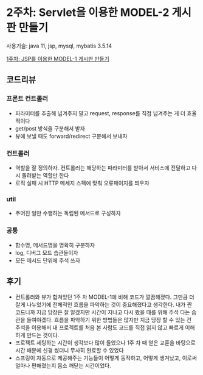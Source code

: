 
# 2주차: Servlet을 이용한 MODEL-2 게시판 만들기
사용기술: java 11, jsp, mysql, mybatis 3.5.14

[1주차: JSP를 이용한 MODEL-1 게시판 만들기](https://github.com/Taehyeonn/eb-study-1week)

## 코드리뷰

### 프론트 컨트롤러

- 파라미터를 추출해 넘겨주지 말고 request, response를 직접 넘겨주는 게 더 효율적이다
- get/post 방식을 구분해서 받자
- 뷰에 보낼 때도 forward/redirect 구분해서 보내자

### 컨트롤러

- 역할을 잘 정의하자. 컨트롤러는 해당하는 파라미터를 받아서 서비스에 전달하고 다시 돌려받는 역할만 한다
- 로직 실패 시 HTTP 메세지 스펙에 맞춰 오류페이지를 띄우자

### util

- 주어진 일만 수행하는 독립된 메서드로 구성하자

### 공통

- 함수명, 메서드명을 명확히 구분하자
- log, 디버그 모드 습관들이자
- 모든 메서드 단위에 주석 쓰자

## 후기

- 컨트롤러와 뷰가 합쳐있던 1주 차 MODEL-1에 비해 코드가 깔끔해졌다. 그만큼 더 잘게 나누었기에 전체적인 흐름을 파악하는 것이 중요해졌다고 생각한다. 내가 짠 코드니까 지금 당장은 잘 알겠지만 시간이 지나고 다시 봤을 때를 위해 주석 다는 습관을 들여야겠다. 흐름을 파악하기 위한 방법들은 많지만 지금 당장 할 수 있는 건 주석을 이용해서 내 프로젝트를 처음 본 사람도 코드를 직접 읽지 않고 빠르게 이해하게 만드는 것이다.
- 프로젝트 세팅하는 시간이 생각보다 많이 들었으나 1주 차 때 얻은 교훈을 바탕으로 시간 배분에 신경 썼더니 무사히 완료할 수 있었다
- 스프링이 자동으로 제공해주는 기능들이 어떻게 동작하고, 어떻게 생겨났고, 이로써 얼마나 편해졌는지 몸소 깨닫는 시간이었다.
